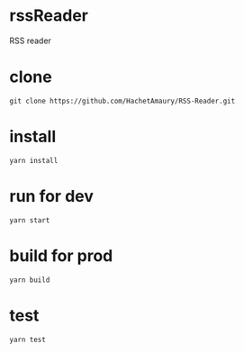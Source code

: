 # rssReader

RSS reader

# clone

```
git clone https://github.com/HachetAmaury/RSS-Reader.git
```

# install

```
yarn install
```

# run for dev

```
yarn start
```

# build for prod

```
yarn build
```

# test

```
yarn test
```
